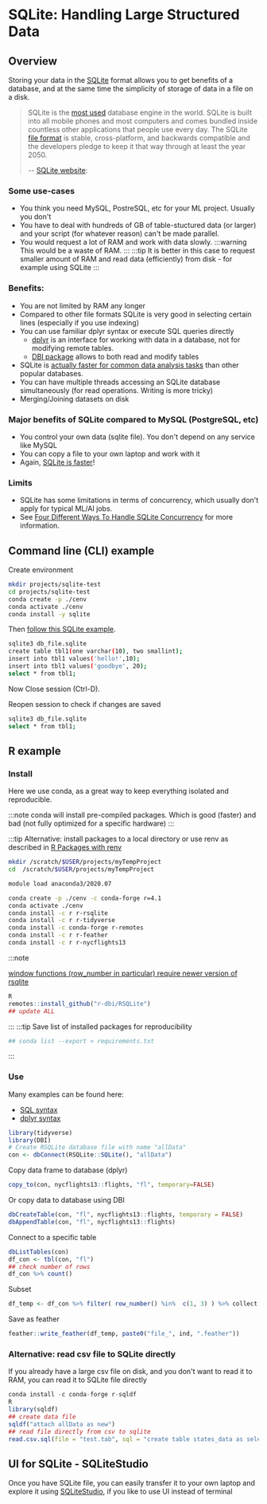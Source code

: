 # SQLite: Handling Large Structured Data

## Overview
Storing your data in the [SQLite](https://www.sqlite.org/index.html) format allows you to get benefits of a database, and at the same time the simplicity of storage of data in a file on a disk.

> SQLite is the [most used](https://www.sqlite.org/mostdeployed.html) database engine in the world. SQLite is built into all mobile phones and most computers and comes bundled inside countless other applications that people use every day. The SQLite [file format](https://www.sqlite.org/fileformat2.html) is stable, cross-platform, and backwards compatible and the developers pledge to keep it that way through at least the year 2050.
>
> -- [SQLite website](https://www.sqlite.org/index.html):

### Some use-cases

-   You think you need MySQL, PostreSQL, etc for your ML project. Usually you don't
-   You have to deal with hundreds of GB of table-stuctured data (or larger) and your script (for whatever reason) can't be made parallel.
-   You would request a lot of RAM and work with data slowly.
:::warning
This would be a waste of RAM.
:::
:::tip
It is better in this case to request smaller amount of RAM and read data (efficiently) from disk - for example using SQLite
:::

### Benefits:

-   You are not limited by RAM any longer
-   Compared to other file formats SQLite is very good in selecting certain lines (especially if you use indexing)
-   You can use familiar dplyr syntax or execute SQL queries directly
    -   [dplyr](https://dplyr.tidyverse.org/) is an interface for working with data in a database, not for modifying remote tables.
    -   [DBI package](https://dbi.r-dbi.org/) allows to both read and modify tables
-   SQLite is [actually faster for common data analysis tasks](https://www.sqlite.org/speed.html) than other popular databases.
-   You can have multiple threads accessing an SQLite database simultaneously (for read operations. Writing is more tricky)
-   Merging/Joining datasets on disk

### Major benefits of SQLite compared to MySQL (PostgreSQL, etc)

-   You control your own data (sqlite file). You don't depend on any service like MySQL
-   You can copy a file to your own laptop and work with it
-   Again, [SQLite is faster](https://www.sqlite.org/speed.html)!

### Limits

-   SQLite has some limitations in terms of concurrency, which usually don't apply for typical ML/AI jobs.
-   See [Four Different Ways To Handle SQLite Concurrency](https://medium.com/@gwendal.roue/four-different-ways-to-handle-sqlite-concurrency-db3bcc74d00e) for more information.

## Command line (CLI) example
Create environment
```sh
mkdir projects/sqlite-test
cd projects/sqlite-test
conda create -p ./cenv
conda activate ./cenv
conda install -y sqlite
```
Then [follow this SQLite example](https://sqlite.org/cli.html).
```sh
sqlite3 db_file.sqlite
create table tbl1(one varchar(10), two smallint);
insert into tbl1 values('hello!',10);
insert into tbl1 values('goodbye', 20);
select * from tbl1;
```
Now Close session (Ctrl-D).

Reopen session to check if changes are saved
```sh
sqlite3 db_file.sqlite
select * from tbl1;
```

## R example
### Install
Here we use conda, as a great way to keep everything isolated and reproducible.

:::note
conda will install pre-compiled packages. Which is good (faster) and bad (not fully optimized for a specific hardware)
:::

:::tip
Alternative: install packages to a local directory or use renv as described in [R Packages with renv](./04_r_packages_with_renv.md)
```sh
mkdir /scratch/$USER/projects/myTempProject
cd  /scratch/$USER/projects/myTempProject

module load anaconda3/2020.07

conda create -p ./cenv -c conda-forge r=4.1
conda activate ./cenv
conda install -c r r-rsqlite
conda install -c r r-tidyverse
conda install -c conda-forge r-remotes
conda install -c r r-feather
conda install -c r r-nycflights13
```
:::note

[window functions (row_number in particular) require newer version of rsqlite](https://github.com/r-dbi/RSQLite/issues/268)
```R
R
remotes::install_github("r-dbi/RSQLite")
## update ALL
```
:::
:::tip
Save list of installed packages for reproducibility
```sh
## conda list --export > requirements.txt
```
:::

### Use
Many examples can be found here:
-   [SQL syntax](https://solutions.posit.co/connections/db/databases/sqlite/)
-   [dplyr syntax](https://solutions.posit.co/connections/db/r-packages/dplyr/)

```R
library(tidyverse)
library(DBI)
# Create RSQLite database file with name "allData"
con <- dbConnect(RSQLite::SQLite(), "allData")
```

Copy data frame to database (dplyr)
```R
copy_to(con, nycflights13::flights, "fl", temporary=FALSE)
```

Or copy data to database using DBI
```R
dbCreateTable(con, "fl", nycflights13::flights, temporary = FALSE)
dbAppendTable(con, "fl", nycflights13::flights)
```

Connect to a specific table
```R
dbListTables(con)
df_con <- tbl(con, "fl")
## check number of rows
df_con %>% count()
```

Subset
```R
df_temp <- df_con %>% filter( row_number() %in%  c(1, 3) ) %>% collect
```

Save as feather
```R
feather::write_feather(df_temp, paste0("file_", ind, ".feather"))
```

### Alternative: read csv file to SQLite directly

If you already have a large csv file on disk, and you don't want to read it to RAM, you can read it to SQLite file directly
```R
conda install -c conda-forge r-sqldf 
R
library(sqldf)
## create data file
sqldf("attach allData as new")
## read file directly from csv to sqlite
read.csv.sql(file = "test.tab", sql = "create table states_data as select * from file", dbname = "allData")
```

## UI for SQLite - SQLiteStudio
Once you have SQLite file, you can easily transfer it to your own laptop and explore it using [SQLiteStudio](https://sqlitestudio.pl/), if you like to use UI instead of terminal
